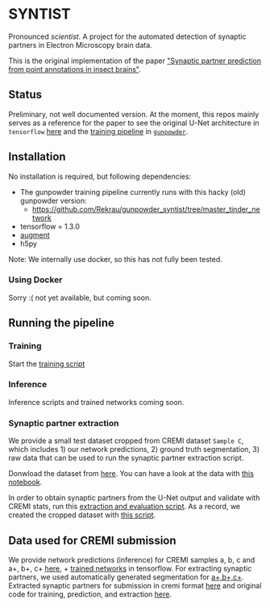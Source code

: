 # SYNTIST

Pronounced *scientist*. A project for the automated detection of synaptic partners in Electron Microscopy brain data.

This is the original implementation of the paper ["Synaptic partner prediction from point annotations in insect brains"](https://link.springer.com/chapter/10.1007/978-3-030-00934-2_35).

## Status
Preliminary, not well documented version.  At the moment, this repos mainly serves as a reference for the paper to see the original U-Net architecture in `tensorflow` [here](tf_utils/unet_tinder.py) and the [training pipeline](train_on_cremi.py) in [`gunpowder`](https://github.com/funkey/gunpowder/tree/release-v1.0/gunpowder).


## Installation

No installation is required, but following dependencies:
- The gunpowder training pipeline currently runs with this hacky (old) gunpowder version:
  - https://github.com/Rekrau/gunpowder_syntist/tree/master_tinder_network
- tensorflow = 1.3.0
- [augment](https://github.com/funkey/augment)
- h5py

Note: We internally use docker, so this has not fully been tested.

### Using Docker
Sorry :( not yet available, but coming soon.

## Running the pipeline

### Training
Start the [training script](train_on_cremi.py)

### Inference
Inference scripts and trained networks coming soon. 
   
### Synaptic partner extraction
We provide a small test dataset cropped from CREMI dataset `Sample C`, which includes 1) our network predictions, 2) ground truth segmentation, 3) raw data that can be used to run the synaptic partner extraction script.

Donwload the dataset from [here](https://drive.google.com/open?id=1q-w5Y9ekt4EVHWtgE4-xTmRXEULXgDFc). You can have a look at the data with [this notebook](notebooks/visualize_data_with_nyroglancer.ipynb).

In order to obtain synaptic partners from the U-Net output and validate with CREMI stats, run this [extraction and evaluation script](extract_syn_partners.py).  As a record, we created the cropped dataset with [this script](data/prepare_small_crop.py).

## Data used for CREMI submission
We provide network predictions (inference) for CREMI samples a, b, c and a+, b+, c+ [here](https://drive.google.com/open?id=15MvGzjHisiiZyJnMCOPFEXl11vNrIw4I), + [trained networks](https://drive.google.com/open?id=12Fj7IUZZfjsUMhZE2S9e1tFIaElnvBnp) in tensorflow. 
For extracting synaptic partners, we used automatically generated segmentation for [a+,b+,c+](https://drive.google.com/file/d/1jJiwswdnMzMAFQPgT8SqRB_aVFHhR7cM/view?usp=sharing).
Extracted synaptic partners for submission in cremi format [here](https://drive.google.com/file/d/1NMZ0xTWOG6tnzDNjkRW_CWIht6ZpEkBf/view?usp=sharing) and original code for training, prediction, and extraction [here](https://drive.google.com/file/d/1O9WWqzvoTdfvxczxz9xglYvLgWm3Rfkq/view?usp=sharing).
